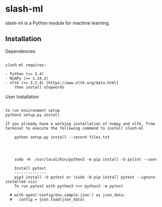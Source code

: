slash-ml
============

slash-ml is a Python module for machine learning.

Installation
------------

Dependencies
~~~~~~~~~~~~

slash-ml requires:

- Python (>= 3.4)
- NumPy (>= 1.14.2)
- nltk (>= 3.2.4) [https://www.nltk.org/data.html]
    then install stopwords
~~~~~~~~~~~~~~~~~

User Installation
~~~~~~~~~~~~~~~~~

to run environment setup
python3 setup.py install

If you already have a working installation of numpy and nltk, from terminal to execute the following command to install slash-ml

    python setup.py install --record files.txt




    sudo -H  /usr/local/bin/python3 -m pip install -U pylint --user

    Install pytest
    --------------
    pip3 install -U pytest or (sudo -H pip install pytest --ignore-installed six)
    To run pytest with python3 >>> python3 -m pytest

  # with open('config/env.sample.json') as json_data:
  #   config = json.load(json_data)
